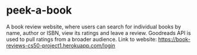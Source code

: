# peek-a-book
A book review website, where users can search for individual books by name, author or ISBN, view its ratings and leave a review. Goodreads API is used to pull ratings from a broader audience.
Link to website: https://book-reviews-cs50-project1.herokuapp.com/login
